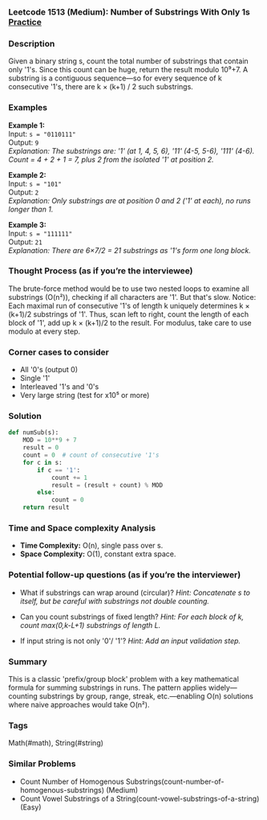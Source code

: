 ### Leetcode 1513 (Medium): Number of Substrings With Only 1s [Practice](https://leetcode.com/problems/number-of-substrings-with-only-1s)

### Description  
Given a binary string s, count the total number of substrings that contain only '1's. Since this count can be huge, return the result modulo 10⁹+7. A substring is a contiguous sequence—so for every sequence of k consecutive '1's, there are k × (k+1) / 2 such substrings.

### Examples  
**Example 1:**  
Input: `s = "0110111"`  
Output: `9`  
*Explanation: The substrings are: '1' (at 1, 4, 5, 6), '11' (4-5, 5-6), '111' (4-6). Count = 4 + 2 + 1 = 7, plus 2 from the isolated '1' at position 2.*

**Example 2:**  
Input: `s = "101"`  
Output: `2`  
*Explanation: Only substrings are at position 0 and 2 ('1' at each), no runs longer than 1.*

**Example 3:**  
Input: `s = "111111"`  
Output: `21`  
*Explanation: There are 6×7/2 = 21 substrings as '1's form one long block.*

### Thought Process (as if you’re the interviewee)  
The brute-force method would be to use two nested loops to examine all substrings (O(n²)), checking if all characters are '1'. But that's slow. Notice: Each maximal run of consecutive '1's of length k uniquely determines k × (k+1)/2 substrings of '1'. Thus, scan left to right, count the length of each block of '1', add up k × (k+1)/2 to the result. For modulus, take care to use modulo at every step.

### Corner cases to consider  
- All '0's (output 0)
- Single '1'
- Interleaved '1's and '0's
- Very large string (test for x10⁵ or more)

### Solution

```python
def numSub(s):
    MOD = 10**9 + 7
    result = 0
    count = 0  # count of consecutive '1's
    for c in s:
        if c == '1':
            count += 1
            result = (result + count) % MOD
        else:
            count = 0
    return result
```

### Time and Space complexity Analysis  
- **Time Complexity:** O(n), single pass over s.
- **Space Complexity:** O(1), constant extra space.

### Potential follow-up questions (as if you’re the interviewer)  
- What if substrings can wrap around (circular)?
  *Hint: Concatenate s to itself, but be careful with substrings not double counting.*

- Can you count substrings of fixed length?
  *Hint: For each block of k, count max(0,k-L+1) substrings of length L.*

- If input string is not only '0'/ '1'?
  *Hint: Add an input validation step.*

### Summary
This is a classic 'prefix/group block' problem with a key mathematical formula for summing substrings in runs. The pattern applies widely—counting substrings by group, range, streak, etc.—enabling O(n) solutions where naive approaches would take O(n²).

### Tags
Math(#math), String(#string)

### Similar Problems
- Count Number of Homogenous Substrings(count-number-of-homogenous-substrings) (Medium)
- Count Vowel Substrings of a String(count-vowel-substrings-of-a-string) (Easy)